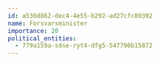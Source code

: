 ```yaml
---
id: a536d862-dec4-4e55-b292-ad27cfc89392
name: Forsvarsminister
importance: 20
political_entities:
  - 779a159a-sdse-ryt4-dfg5-547790b15872
---
```

